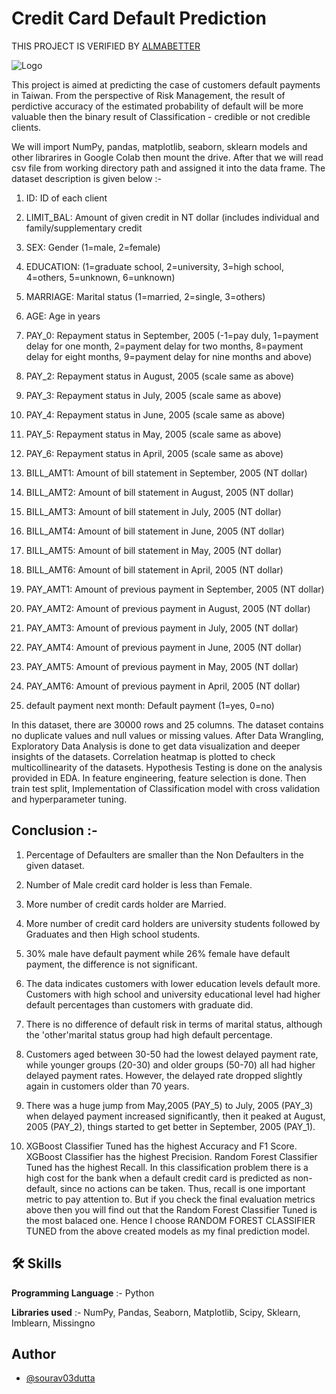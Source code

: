 
# Credit Card Default Prediction

THIS PROJECT IS VERIFIED BY [ALMABETTER](https://www.almabetter.com/)

![Logo](https://www.horstinsurance.com/wp-content/uploads/2016/12/credit-card-debt-relief.png)

This project is aimed at predicting the case of customers default payments in Taiwan. From the perspective of Risk Management, the result of perdictive accuracy of the estimated probability of default will be more valuable then the binary result of Classification - credible or not credible clients.

We will import NumPy, pandas, matplotlib, seaborn, sklearn models and other librarires in Google Colab then mount the drive. After that we will read csv file from working directory path and assigned it into the data frame. The dataset description is given below :-

1. ID: ID of each client

2. LIMIT_BAL: Amount of given credit in NT dollar (includes individual and family/supplementary credit

3. SEX: Gender (1=male, 2=female)

4. EDUCATION: (1=graduate school, 2=university, 3=high school, 4=others, 5=unknown, 6=unknown)

5. MARRIAGE: Marital status (1=married, 2=single, 3=others)

6. AGE: Age in years

7. PAY_0: Repayment status in September, 2005 (-1=pay duly, 1=payment delay for one month, 2=payment delay for two months, 8=payment delay for eight months, 9=payment delay for nine months and above)

8. PAY_2: Repayment status in August, 2005 (scale same as above)

9. PAY_3: Repayment status in July, 2005 (scale same as above)

10. PAY_4: Repayment status in June, 2005 (scale same as above)

11. PAY_5: Repayment status in May, 2005 (scale same as above)

12. PAY_6: Repayment status in April, 2005 (scale same as above)

13. BILL_AMT1: Amount of bill statement in September, 2005 (NT dollar)

14. BILL_AMT2: Amount of bill statement in August, 2005 (NT dollar)

15. BILL_AMT3: Amount of bill statement in July, 2005 (NT dollar)

16. BILL_AMT4: Amount of bill statement in June, 2005 (NT dollar)

17. BILL_AMT5: Amount of bill statement in May, 2005 (NT dollar)

18. BILL_AMT6: Amount of bill statement in April, 2005 (NT dollar)

19. PAY_AMT1: Amount of previous payment in September, 2005 (NT dollar)

20. PAY_AMT2: Amount of previous payment in August, 2005 (NT dollar)

21. PAY_AMT3: Amount of previous payment in July, 2005 (NT dollar)

22. PAY_AMT4: Amount of previous payment in June, 2005 (NT dollar)

23. PAY_AMT5: Amount of previous payment in May, 2005 (NT dollar)

24. PAY_AMT6: Amount of previous payment in April, 2005 (NT dollar)

25. default payment next month: Default payment (1=yes, 0=no)

In this dataset, there are 30000 rows and 25 columns. The dataset contains no duplicate values and null values or missing values. After Data Wrangling, Exploratory Data Analysis is done to get data visualization and deeper insights of the datasets. Correlation heatmap is plotted to check multicollinearity of the datasets. Hypothesis Testing is done on the analysis provided in EDA. In feature engineering, feature selection is done. Then train test split, Implementation of Classification model with cross validation and hyperparameter tuning.

## Conclusion :-

1. Percentage of Defaulters are smaller than the Non
Defaulters in the given dataset.

2. Number of Male credit card holder is less than Female.

3. More number of credit cards holder are Married.

4. More number of credit card holders are university students followed by Graduates and then High school students.

5. 30% male have default payment while 26% female have default payment, the difference is not significant.

6. The data indicates customers with lower education levels default more. Customers with high school and university educational level had higher default percentages than customers with graduate did.

7. There is no difference of default risk in terms of marital status, although the 'other'marital status group had high default percentage.

8. Customers aged between 30-50 had the lowest delayed payment rate, while younger groups (20-30) and older groups (50-70) all had higher delayed payment rates. However, the delayed rate dropped slightly again in customers older than 70 years. 

9. There was a huge jump from May,2005 (PAY_5) to July, 2005 (PAY_3) when delayed payment increased significantly, then it peaked at August, 2005 (PAY_2), things started to get better in September, 2005 (PAY_1).

10. XGBoost Classifier Tuned has the highest Accuracy and F1 Score. XGBoost Classifier has the highest Precision. Random Forest Classifier Tuned has the highest Recall. In this classification problem there is a high cost for the bank when a default credit card is predicted as non-default, since no actions can be taken. Thus, recall is one important metric to pay attention to. But if you check the final evaluation metrics above then you will find out that the Random Forest Classifier Tuned is the most balaced one. Hence I choose RANDOM FOREST CLASSIFIER TUNED from the above created models as my final prediction model.






## 🛠 Skills

**Programming Language** :- Python

**Libraries used** :- NumPy, Pandas, Seaborn, Matplotlib, Scipy, Sklearn, Imblearn, Missingno


## Author

- [@sourav03dutta](https://github.com/sourav03dutta)

